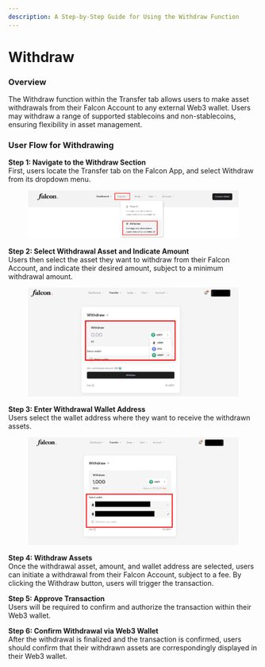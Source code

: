 ```yaml
---
description: A Step-by-Step Guide for Using the Withdraw Function
---
```


# Withdraw

### **Overview**

The Withdraw function within the Transfer tab allows users to make asset withdrawals from their Falcon Account to any external Web3 wallet. Users may withdraw a range of supported stablecoins and non-stablecoins, ensuring flexibility in asset management.

### User Flow for Withdrawing

**Step 1: Navigate to the Withdraw Section**\
First, users locate the Transfer tab on the Falcon App, and select Withdraw from its dropdown menu.

<figure><img src="../../.gitbook/assets/image (6).png" alt="" width="563"><figcaption></figcaption></figure>

**Step 2: Select Withdrawal Asset and Indicate Amount**\
Users then select the asset they want to withdraw from their Falcon Account, and indicate their desired amount, subject to a minimum withdrawal amount.

<figure><img src="../../.gitbook/assets/image (7).png" alt="" width="563"><figcaption></figcaption></figure>

**Step 3: Enter Withdrawal Wallet Address**\
Users select the wallet address where they want to receive the withdrawn assets.

<figure><img src="../../.gitbook/assets/image (8).png" alt="" width="563"><figcaption></figcaption></figure>

**Step 4: Withdraw Assets**\
Once the withdrawal asset, amount, and wallet address are selected, users can initiate a withdrawal from their Falcon Account, subject to a fee. By clicking the Withdraw button, users will trigger the transaction.

**Step 5: Approve Transaction**\
Users will be required to confirm and authorize the transaction within their Web3 wallet.

**Step 6: Confirm Withdrawal via Web3 Wallet**\
After the withdrawal is finalized and the transaction is confirmed, users should confirm that their withdrawn assets are correspondingly displayed in their Web3 wallet.
